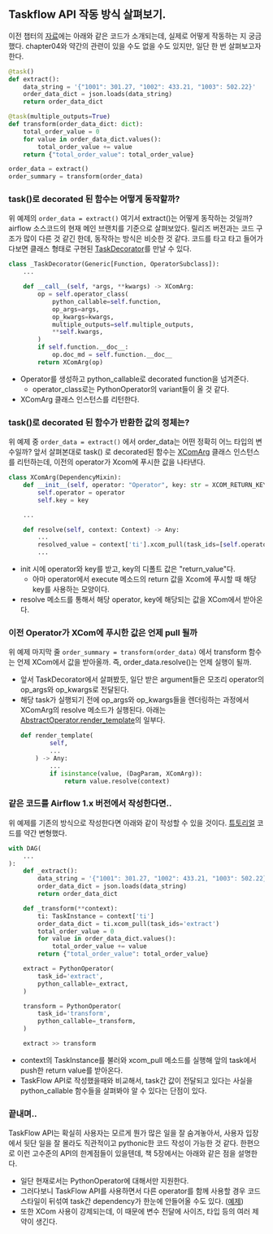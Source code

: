 ## Taskflow API 작동 방식 살펴보기.

이전 챕터의 [자료](../chapter03/taskflow_with_automatic_dependencies.py)에는 아래와 같은 코드가 소개되는데, 실제로 어떻게 작동하는 지 궁금했다.
chapter04와 약간의 관련이 있을 수도 없을 수도 있지만, 일단 한 번 살펴보고자 한다.

```python
@task()
def extract():
    data_string = '{"1001": 301.27, "1002": 433.21, "1003": 502.22}'
    order_data_dict = json.loads(data_string)
    return order_data_dict

@task(multiple_outputs=True)
def transform(order_data_dict: dict):
    total_order_value = 0
    for value in order_data_dict.values():
        total_order_value += value
    return {"total_order_value": total_order_value}

order_data = extract()
order_summary = transform(order_data)
```

### task()로 decorated 된 함수는 어떻게 동작할까?
위 예제의 `order_data = extract()` 여기서 extract()는 어떻게 동작하는 것일까?
airflow 소스코드의 현재 메인 브랜치를 기준으로 살펴보았다. 릴리즈 버전과는 코드 구조가 많이 다른 것 같긴 한데, 동작하는 방식은 비슷한 것 같다.
코드를 타고 타고 들어가다보면 클래스 형태로 구현된 [TaskDecorator](https://github.com/apache/airflow/blob/main/airflow/decorators/base.py#L221)를 만날 수 있다.
```python
class _TaskDecorator(Generic[Function, OperatorSubclass]):
    ...

    def __call__(self, *args, **kwargs) -> XComArg:
        op = self.operator_class(
            python_callable=self.function,
            op_args=args,
            op_kwargs=kwargs,
            multiple_outputs=self.multiple_outputs,
            **self.kwargs,
        )
        if self.function.__doc__:
            op.doc_md = self.function.__doc__
        return XComArg(op)
```
  - Operator를 생성하고 python_callable로 decorated function을 넘겨준다.
    - operator_class로는 PythonOperator의 variant들이 올 것 같다.
  - XComArg 클래스 인스턴스를 리턴한다.


### task()로 decorated 된 함수가 반환한 값의 정체는?
위 예제 중 ```order_data = extract()``` 에서 order_data는 어떤 정확히 어느 타입의 변수일까? 앞서 살펴본대로 task() 로 decorated된 함수는 [XComArg](https://airflow.apache.org/docs/apache-airflow/stable/_api/airflow/models/xcom_arg/index.html#airflow.models.xcom_arg.XComArg) 클래스 인스턴스를 리턴하는데, 이전의 operator가 Xcom에 푸시한 값을 나타낸다.

```python
class XComArg(DependencyMixin):
    def __init__(self, operator: "Operator", key: str = XCOM_RETURN_KEY):
        self.operator = operator
        self.key = key

    ...

    def resolve(self, context: Context) -> Any:
        ...
        resolved_value = context['ti'].xcom_pull(task_ids=[self.operator.task_id], key=str(self.key))
        ...

```
 - init 시에 operator와 key를 받고, key의 디폴트 값은 "return_value"다.
   - 아마 operator에서 execute 메소드의 return 값을 Xcom에 푸시할 때 해당 key를 사용하는 모양이다.
 - resolve 메소드를 통해서 해당 operator, key에 해당되는 값을 XCom에서 받아온다.

### 이전 Operator가 XCom에 푸시한 값은 언제 pull 될까
위 예제 마지막 줄 `order_summary = transform(order_data)` 에서 transform 함수는 언제 XCom에서 값을 받아올까. 즉, order_data.resolve()는 언제 실행이 될까.
- 앞서 TaskDecorator에서 살펴봤듯, 일단 받은 argument들은 모조리 operator의 op_args와 op_kwargs로 전달된다.
- 해당 task가 실행되기 전에 op_args와 op_kwargs들을 렌더링하는 과정에서 XComArg의 resolve 메소드가 실행된다.
  아래는 [AbstractOperator.render_template](https://github.com/apache/airflow/blob/4a1503b39b0aaf50940c29ac886c6eeda35a79ff/airflow/models/abstractoperator.py#L331)의 일부다.
    ```python
    def render_template(
            self,
            ...
        ) -> Any:
            ...
            if isinstance(value, (DagParam, XComArg)):
                return value.resolve(context)
    ```

### 같은 코드를 Airflow 1.x 버전에서 작성한다면..
위 예제를 기존의 방식으로 작성한다면 아래와 같이 작성할 수 있을 것이다. [튜토리얼](https://airflow.apache.org/docs/apache-airflow/stable/tutorial_taskflow_api.html#but-how) 코드를 약간 변형했다.
```python
with DAG(
    ...
):
    def _extract():
        data_string = '{"1001": 301.27, "1002": 433.21, "1003": 502.22}'
        order_data_dict = json.loads(data_string)
        return order_data_dict

    def _transform(**context):
        ti: TaskInstance = context['ti']
        order_data_dict = ti.xcom_pull(task_ids='extract')
        total_order_value = 0
        for value in order_data_dict.values():
            total_order_value += value
        return {"total_order_value": total_order_value}

    extract = PythonOperator(
        task_id='extract',
        python_callable=_extract,
    )

    transform = PythonOperator(
        task_id='transform',
        python_callable=_transform,
    )

    extract >> transform
```
 - context의 TaskInstance를 불러와 xcom_pull 메소드를 실행해 앞의 task에서 push한 return value를 받아온다.
 - TaskFlow API로 작성했을때와 비교해서, task간 값이 전달되고 있다는 사실을 python_callable 함수들을 살펴봐야 알 수 있다는 단점이 있다.

### 끝내며..
TaskFlow API는 확실히 사용자는 모르게 뭔가 많은 일을 잘 숨겨놓아서, 사용자 입장에서 뒷단 일을 잘 몰라도 직관적이고 pythonic한 코드 작성이 가능한 것 같다. 한편으로 이런 고수준의 API의 한계점들이 있을텐데, 책 5장에서는 아래와 같은 점을 설명한다.
 - 일단 현재로서는 PythonOperator에 대해서만 지원한다.
 - 그러다보니 TaskFlow API를 사용하면서 다른 operator를 함께 사용할 경우 코드 스타일이 뒤섞여 task간 dependency가 한눈에 안들어올 수도 있다. ([예제](https://github.com/BasPH/data-pipelines-with-apache-airflow/blob/master/chapter05/dags/13_taskflow_full.py))
 - 또한 XCom 사용이 강제되는데, 이 때문에 변수 전달에 사이즈, 타입 등의 여러 제약이 생긴다.
